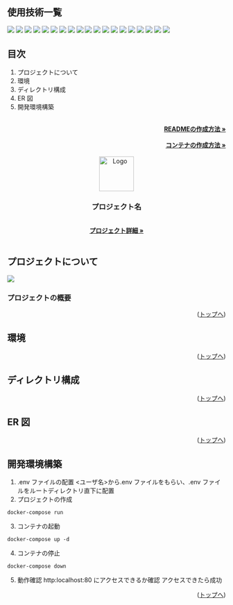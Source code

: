<div id="top"></div>

## 使用技術一覧

<!-- シールド一覧 -->
<!-- 該当するプロジェクトの中から任意のものを選ぶ-->
<img src="https://img.shields.io/badge/-Next.js-000000.svg?logo=next.js&style=for-the-badge" style="display: inline">
<img src="https://img.shields.io/badge/-TailwindCSS-000000.svg?logo=tailwindcss&style=for-the-badge" style="display: inline">
<img src="https://img.shields.io/badge/-React-20232A?style=for-the-badge&logo=react&logoColor=61DAFB" style="display: inline">
<img src="https://img.shields.io/badge/-TypeScript-000000.svg?style=for-the-badge&logo=typescript&logoColor=61DAFB" style="display: inline">
<img src="https://img.shields.io/badge/-Django-092E20.svg?logo=django&style=for-the-badge" style="display: inline">
<img src="https://img.shields.io/badge/-fastapi-009688.svg?logo=FastAPI&style=for-the-badge&logoColor=black" style="display: inline">
<img src="https://img.shields.io/badge/-Rails-CC0000.svg?style=for-the-badge&logo=rails&logoColor=white" style="display: inline">
<img src="https://img.shields.io/badge/-Python-F2C63C.svg?logo=python&style=for-the-badge" style="display: inline">
<img src="https://img.shields.io/badge/-Ruby-CC342D.svg?logo=ruby&style=for-the-badge" style="display: inline">
<img src="https://img.shields.io/badge/-Rust-000000.svg?logo=rust&style=for-the-badge" style="display: inline">
<img src="https://img.shields.io/badge/-Nginx-269539.svg?logo=nginx&style=for-the-badge" style="display: inline">
<img src="https://img.shields.io/badge/-Postgresql-336791.svg?logo=postgresql&style=for-the-badge&logoColor=white" style="display: inline">
<img src="https://img.shields.io/badge/-MySQL-4479A1.svg?logo=mysql&style=for-the-badge&logoColor=white" style="display: inline">
<img src="https://img.shields.io/badge/-Redis-DC382D.svg?logo=redis&style=for-the-badge&logoColor=white" style="display: inline">
<img src="https://img.shields.io/badge/-Gunicorn-199848.svg?logo=gunicorn&style=for-the-badge&logoColor=white" style="display: inline">
<img src="https://img.shields.io/badge/-Docker-1488C6.svg?logo=docker&style=for-the-badge" style="display: inline">
<img src="https://img.shields.io/badge/-githubactions-2088FF.svg?logo=github&style=for-the-badge" style="display: inline">
<img src="https://img.shields.io/badge/-Amazon%20aws-232F3E.svg?logo=amazon-aws&style=for-the-badge" style="display: inline">
<img src="https://img.shields.io/badge/-Ansible-000000.svg?logo=ansible&style=for-the-badge" style="display: inline">

## 目次

1. プロジェクトについて
2. 環境
3. ディレクトリ構成
4. ER 図
5. 開発環境構築

<!-- READMEの作成方法のesaのリンク -->
<br />
<div align="right">
    <a href="https://github.com/github_username/repo_name"><strong>READMEの作成方法 »</strong></a>
</div>
<br />
<div align="right">
    <a href="https://github.com/github_username/repo_name"><strong>コンテナの作成方法 »</strong></a>
</div>
<br />
<div align="center">
  <!-- プロジェクトロゴ -->
  <a href="https://github.com/github_username/repo_name">
    <img src="images/logo.png" alt="Logo" width="80" height="80">
  </a>

<h3 align="center">プロジェクト名</h3>

  <p align="center">
    <br />
    <!-- プロジェクト詳細にBacklogのWikiのリンク -->
    <a href="https://github.com/github_username/repo_name"><strong>プロジェクト詳細 »</strong></a>
    <br />
    <br />
</div>

<!-- プロジェクトについて -->

## プロジェクトについて

<!-- 画面のスクショを載せる -->
<img src="images/screenshot.png">
<!-- プロジェクトの概要を記載 -->

### プロジェクトの概要

<p align="right">(<a href="#top">トップへ</a>)</p>

## 環境

<!-- 言語、フレームワーク、ミドルウェア、インフラの一覧とバージョンを記載 -->

<p align="right">(<a href="#top">トップへ</a>)</p>

## ディレクトリ構成

<!-- Treeコマンドを使ってディレクトリ構成を記載 -->

<p align="right">(<a href="#top">トップへ</a>)</p>

## ER 図

<!-- draw.ioのリンクを記載 -->

<p align="right">(<a href="#top">トップへ</a>)</p>

## 開発環境構築

<!-- コンテナの作成方法、パッケージのインストール方法など、開発環境構築に必要な情報を記載 -->

1. .env ファイルの配置
   <ユーザ名>から.env ファイルをもらい、.env ファイルをルートディレクトリ直下に配置
2. プロジェクトの作成

```
docker-compose run
```

3. コンテナの起動

```
docker-compose up -d
```

4. コンテナの停止

```
docker-compose down
```

5. 動作確認
   http:localhost:80 にアクセスできるか確認
   アクセスできたら成功

<p align="right">(<a href="#top">トップへ</a>)</p>
